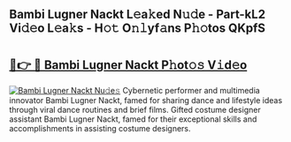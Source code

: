 ## Bambi Lugner Nackt L𝚎a𝚔ed N𝚞𝚍e - Part-kL2 Vi𝚍𝚎o L𝚎a𝚔s - H𝚘𝚝 O𝚗𝚕yf𝚊ns P𝚑𝚘tos QKpfS

# <h2><a href="http://kfcqqo.oniu.top/?m=Bambi+Lugner+Nackt">🔗👉 🔴 Bambi Lugner Nackt P𝚑ot𝚘𝚜 V𝚒d𝚎o</a></h2>

[![Bambi Lugner Nackt Nu𝚍e𝚜](https://i.imgur.com/0qMVB7G.gif)](http://kfcqqo.oniu.top/?m=Bambi+Lugner+Nackt)
Cybernetic performer and multimedia innovator Bambi Lugner Nackt, famed for sharing dance and lifestyle ideas through viral dance routines and brief films. Gifted costume designer assistant Bambi Lugner Nackt, famed for their exceptional skills and accomplishments in assisting costume designers.  
